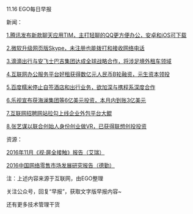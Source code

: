 11.16 EGO每日早报

新闻：

[1.腾讯发布新款聊天应用TIM，主打轻聊的QQ更方便办公，安卓和iOS可下载](http://news.cnblogs.com/n/557082/)

[2.微软升级网页版Skype，未注册也能拨打和接收网络电话](http://news.cnblogs.com/n/557136/)

[3.滴滴出行与安飞士巴吉集团达成全球战略合作，将涉足境外租车领域](http://36kr.com/p/5056412.html?ktm_source=feed)

[4.互联网办公服务平台好租获得数亿元人民币B轮融资，元生资本领投](http://www.iheima.com/zixun/2016/1115/159783.shtml)

[5.百度糯米停止自签酒店和出行业务，欲加深与携程系深度合作](http://www.ctcnn.com/html/2016-11-15/10069716.html)

[6.乐视宣布获海澜集团等6亿美元投资，本月内到账3亿美元](http://tech.qq.com/a/20161115/034937.htm)

[7.互联网招聘网站拉勾上线企业外包平台大鲲](http://tech.qq.com/a/20161115/029653.htm)

[8.张艺谋以联合创始人身份创业做VR，已获得联想创投投资](http://news.iresearch.cn/content/2016/11/265252.shtml)

资源：

[2016年11月《视·屏全接触》报告（艾瑞）](http://report.iresearch.cn/report/201611/2673.shtml)

[2016中国网络零售市场发展研究报告（德勤）](https://www2.deloitte.com/cn/zh/pages/consumer-industrial-products/articles/cip-china-online-retail-market-report-2016.html)

注：上述内容来源于互联网，由EGO整理

关注公众号，回复“早报”，获取文字版早报内容~

还有更多技术管理干货
